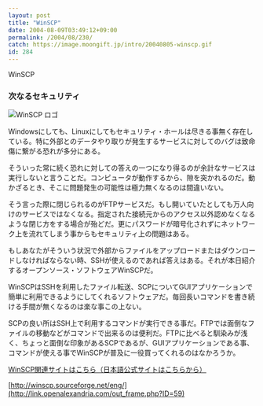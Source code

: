 ```yaml
---
layout: post
title: "WinSCP"
date: 2004-08-09T03:49:12+09:00
permalink: /2004/08/230/
catch: https://image.moongift.jp/intro/20040805-winscp.gif
id: 284
---
```

WinSCP  
<!--more-->

### 次なるセキュリティ
  

![WinSCP ロゴ](https://image.moongift.jp/intro/20040805-winscp.gif "WinSCP ロゴ")

  

Windowsにしても、Linuxにしてもセキュリティ・ホールは尽きる事無く存在している。特に外部とのデータやり取りが発生するサービスに対してのバグは致命傷に繋がる恐れが多分にある。

  

そういった常に続く恐れに対しての答えの一つになり得るのが余計なサービスは実行しないと言うことだ。コンピュータが動作するから、隙を突かれるのだ。動かざるとき、そこに問題発生の可能性は極力無くなるのは間違いない。

  

そう言った際に閉じられるのがFTPサービスだ。もし開いていたとしても万人向けのサービスではなくなる。指定された接続元からのアクセス以外認めなくなるような閉じ方をする場合が殆どだ。更にパスワードが暗号化されずにネットワーク上を流れてしまう事からもセキュリティ上の問題はある。

  

もしあなたがそういう状況で外部からファイルをアップロードまたはダウンロードしなければならない時、SSHが使えるのであれば答えはある。それが本日紹介するオープンソース・ソフトウェアWinSCPだ。

  

WinSCPはSSHを利用したファイル転送、SCPについてGUIアプリケーションで簡単に利用できるようにしてくれるソフトウェアだ。毎回長いコマンドを書き続ける手間が無くなるのは楽な事この上ない。

  

SCPの良い所はSSH上で利用するコマンドが実行できる事だ。FTPでは面倒なファイルの移動などがコマンドで出来るのは便利だ。FTPに比べると馴染みが浅く、ちょっと面倒な印象があるSCPであるが、GUIアプリケーションである事、コマンドが使える事でWinSCPが普及に一役買ってくれるのはなかろうか。

  

[WinSCP関連サイトはこちら（日本語公式サイトはこちらから）](http://link.openalexandria.com/p_88.html)

  

[http://winscp.sourceforge.net/eng/](http://link.openalexandria.com/out_frame.php?ID=59)

